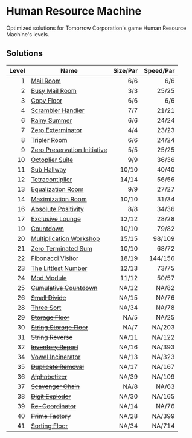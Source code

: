 # Human Resource Machine
Optimized solutions for Tomorrow Corporation's game Human Resource Machine's levels.

## Solutions

|Level|Name                                                                 |Size/Par |Speed/Par |
|----:|---------------------------------------------------------------------|--------:|---------:|
|1    |[Mail Room](01_-_Mail_Room.md)                                       |6/6      |6/6       |
|2    |[Busy Mail Room](02_-_Busy_Mail_Room.md)                             |3/3      |25/25     |
|3    |[Copy Floor](03_-_Copy_Floor.md)                                     |6/6      |6/6       |
|4    |[Scrambler Handler](04_-_Scrambler_Handler.md)                       |7/7      |21/21     |
|6    |[Rainy Summer](06_-_Rainy_Summer.md)                                 |6/6      |24/24     |
|7    |[Zero Exterminator](07_-_Zero_Exterminator.md)                       |4/4      |23/23     |
|8    |[Tripler Room](08_-_Tripler_Room.md)                                 |6/6      |24/24     |
|9    |[Zero Preservation Initiative](09_-_Zero_Preservation_Initiative.md) |5/5      |25/25     |
|10   |[Octoplier Suite](10_-_Octoplier_Suite.md)                           |9/9      |36/36     |
|11   |[Sub Hallway](11_-_Sub_Hallway.md)                                   |10/10    |40/40     |
|12   |[Tetracontiplier](12_-_Tetracontiplier.md)                           |14/14    |56/56     |
|13   |[Equalization Room](13_-_Equalization_Room.md)                       |9/9      |27/27     |
|14   |[Maximization Room](14_-_Maximization_Room.md)                       |10/10    |31/34     |
|16   |[Absolute Positivity](15_-_Absolute_Positivity.md)                   |8/8      |34/36     |
|17   |[Exclusive Lounge](17_-_Exclusive_Lounge.md)                         |12/12    |28/28     |
|19   |[Countdown](19_-_Countdown.md)                                       |10/10    |79/82     |
|20   |[Multiplication Workshop](20_-_Multiplication_Workshop.md)           |15/15    |98/109    |
|21   |[Zero Terminated Sum](21_-_Zero_Terminated_Sum.md)                   |10/10    |68/72     |
|22   |[Fibonacci Visitor](22_-_Fibonacci_Visitor.md)                       |18/19    |144/156   |
|23   |[The Littlest Number](23_-_The_Littlest_Number.md)                   |12/13    |73/75     |
|24   |[Mod Module](24_-_Mod_Module.md)                                     |11/12    |50/57     |
|25   |~~[Cumulative Countdown](25_-_Cumulative_Countdown.md)~~             |NA/12    |NA/82     |
|26   |~~[Small Divide](26_-_Small_Divide.md)~~                             |NA/15    |NA/76     |
|28   |~~[Three Sort](28_-_Three_Sort.md)~~                                 |NA/34    |NA/78     |
|29   |~~[Storage Floor](29_-_Storage_Floor.md)~~                           |NA/5     |NA/25     |
|30   |~~[String Storage Floor](30_-_String_Storage_Floor.md)~~             |NA/7     |NA/203    |
|31   |~~[String Reverse](31_-_String_Reverse.md)~~                         |NA/11    |NA/122    |
|32   |~~[Inventory Report](32_-_Inventory_Report.md)~~                     |NA/16    |NA/393    |
|34   |~~[Vowel Incinerator](34_-_Vowel_Incinerator.md)~~                   |NA/13    |NA/323    |
|35   |~~[Duplicate Removal](35_-_Duplicate_Removal.md)~~                   |NA/17    |NA/167    |
|36   |~~[Alphabetizer](36_-_Alphabetizer.md)~~                             |NA/39    |NA/109    |
|37   |~~[Scavenger Chain](37_-_Scavenger_Chain.md)~~                       |NA/8     |NA/63     |
|38   |~~[Digit Exploder](38_-_Digit_Exploder.md)~~                         |NA/30    |NA/165    |
|39   |~~[Re-Coordinator](39_-_Re-Coordinator.md)~~                         |NA/14    |NA/76     |
|40   |~~[Prime Factory](40_-_Prime_Factory.md)~~                           |NA/28    |NA/399    |
|41   |~~[Sorting Floor](41_-_Sorting_Floor.md)~~                           |NA/34    |NA/714    |

